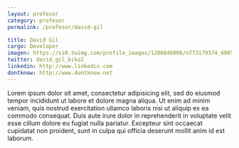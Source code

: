 ```yaml
---
layout: profesor
category: profesor
permalink: /profesor/david-gil

title: David Gil
cargo: Developer
imagen: https://si0.twimg.com/profile_images/1206040808/n773179374_600504_4183_bigger.jpg
twitter: david_gil_biko2
linkedin: http://www.linkedin.com
dontknow: http://www.dontknow.net
---
```

Lorem ipsum dolor sit amet, consectetur adipisicing elit, sed do eiusmod tempor incididunt ut labore et dolore magna aliqua. Ut enim ad minim veniam, quis nostrud exercitation ullamco laboris nisi ut aliquip ex ea commodo consequat. Duis aute irure dolor in reprehenderit in voluptate velit esse cillum dolore eu fugiat nulla pariatur. Excepteur sint occaecat cupidatat non proident, sunt in culpa qui officia deserunt mollit anim id est laborum.
